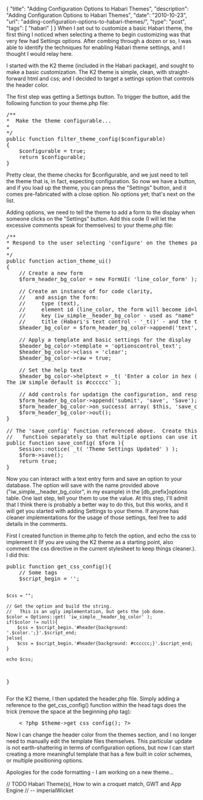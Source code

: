{
  "title": "Adding Configuration Options to Habari Themes",
  "description": "Adding Configuration Options to Habari Themes",
  "date": "2010-10-23",
  "url": "adding-configuration-options-to-habari-themes/",
  "type": "post",
  "tags": [
    "habari"
  ]
}
When I set out to customize a basic Habari theme, the first thing I noticed when selecting a theme to begin customizing was that very few had Settings options.  After combing through a dozen or so, I was able to identify the techniques for enabling Habari theme settings, and I thought I would relay here.

I started with the K2 theme (included in the Habari package), and sought to make a basic customization.  The K2 theme is simple, clean, with straight-forward html and css; and I decided to target a settings option that controls the header color.

The first step was getting a Settings button.  To trigger the button, add the following function to your theme.php file:
<pre>
/**
*  Make the theme configurable...
*
*/	 	 	
public function filter_theme_config($configurable)
{
	$configurable = true;
	return $configurable;
}
</pre>

Pretty clear, the theme checks for $configurable, and we just need to tell the theme that is, in fact, expecting configuration.  So now we have a button, and if you load up the theme, you can press the "Settings" button, and it comes pre-fabricated with a close option.  No options yet; that's next on the list.

Adding options, we need to tell the theme to add a form to the display when someone clicks on the "Settings" button.  Add this code (I will let the excessive comments speak for themselves) to your theme.php file:

<pre>
/**
* Respond to the user selecting 'configure' on the themes page
*
*/
public function action_theme_ui()
{
    // Create a new form
    $form_header_bg_color = new FormUI( 'line_color_form' );

    // Create an instance of for code clarity, 
    //   and assign the form: 
    //     type (text), 
    //     element id (line_color, the form will become id=line_color_form),
    //     key (iw_simple__header_bg_color - used as "name" value in habari__options db table),
    //     title (Habari's text control - '_t()' - and the text to display to the user for this form.
    $header_bg_color = $form_header_bg_color->append('text', 'line_color', 'iw_simple__header_bg_color', _t( 'Header Background Color' ) );

    // Apply a template and basic settings for the display
    $header_bg_color->template = 'optionscontrol_text';
    $header_bg_color->class = 'clear';
    $header_bg_color->raw = true;

    // Set the help text
    $header_bg_color->helptext = _t( 'Enter a color in hex (ex. #d8d9d9).  
The iW simple default is #cccccc' );

    // Add controls for updatign the configuration, and responding to the user after update
    $form_header_bg_color->append('submit', 'save', 'Save');
    $form_header_bg_color->on_success( array( $this, 'save_config' ) );
    $form_header_bg_color->out();
}

// The 'save_config' function referenced above.  Create this 
//   function separately so that multiple options can use it.
public function save_config( $form ){
    Session::notice( _t( 'Theme Settings Updated' ) );
    $form->save();
    return true;
}
</pre>

Now you can interact with a text entry form and save an option to your database.  The option will save with the name provided above ("iw_simple__header_bg_color", in my example) in the  [db_prefix]options table.  One last step, tell your them to use the value.  At this step, I'll admit that I think there is probably a better way to do this, but this works, and it will get you started with adding Settings to your theme.  If anyone has cleaner implementations for the usage of those settings, feel free to add details in the comments.  

First I created function in theme.php to fetch the option, and echo the css to implement it (If you are using the K2 theme as a starting point, also comment the css directive in the current stylesheet to keep things cleaner.).  I did this:
<pre>
public function get_css_config(){
    // Some tags
    $script_begin = '<style type="text/css">';
    $script_end = '</style>';								
    $css = "";

    // Get the option and build the string.  
    //   This is an ugly implementation, but gets the job done.
    $color = Options::get( 'iw_simple__header_bg_color' );
    if($color != null){
        $css = $script_begin.'#header{background: '.$color.';}'.$script_end;
    }else{
        $css = $script_begin.'#header{background: #cccccc;}'.$script_end;
    }

    echo $css;
}
</pre>

For the K2 theme, I then updated the header.php file.  Simply adding a reference to the get_css_config() function within the head tags does the trick (remove the space at the beginning php tag):
<pre>
    < ?php $theme->get_css_config(); ?>
</pre>

Now I can change the header color from the themes section, and I no longer need to manually edit the template files themselves.  This particular update is not earth-shattering in terms of configuration options, but now I can start creating a more meaningful template that has a few built in color schemes, or multiple positioning options.

Apologies for the code formatting - I am working on a new theme...

<span class="signature">
// TODO Habari Theme(s), How to win a croquet match, GWT and App Engine
// -- imperialWicket
</span>
